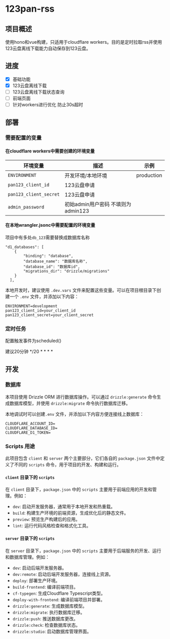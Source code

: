 # 123pan-rss

## 项目概述

使用hono和vue构建，只适用于cloudflare workers。目的是定时拉取rss并使用123云盘离线下载能力自动保存到123云盘。

## 进度

- [x] 基础功能
- [x] 123云盘离线下载
- [ ] 123云盘离线下载状态查询
- [ ] 前端页面
- [ ] 针对workers进行优化 防止30s超时

## 部署

### 需要配置的变量

#### 在cloudflare workers中需要创建的环境变量

| 环境变量                   | 描述             | 示例         |
|------------------------|----------------|------------|
| `ENVIRONMENT`          | 开发环境/本地环境      | production |
| `pan123_client_id`     | 123云盘申请        |            |
| `pan123_client_secret` | 123云盘申请        |            |
| `admin_password`       | 初始admin用户密码 不填则为admin123 |            |

#### 在本地wrangler.jsonc中需要配置的环境变量

项目中有多处`db_123`需要替换成数据库名称

```.jsonc
"d1_databases": [
    {
        "binding": "database",
        "database_name": "数据库名称",
        "database_id": "数据库id",
        "migrations_dir": "drizzle/migrations"
    }
  ],
```

本地开发时，建议使用 `.dev.vars` 文件来配置这些变量。可以在项目根目录下创建一个 `.env` 文件，并添加以下内容：

```.dev.vars
ENVIRONMENT=development
pan123_client_id=your_client_id
pan123_client_secret=your_client_secret
```

### 定时任务

配置触发事件为scheduled()

建议20分钟 */20 * * * *

## 开发

### 数据库

本项目使用 Drizzle ORM 进行数据库操作。可以通过 `drizzle:generate` 命令生成数据库模型，并使用 `drizzle:migrate` 命令执行数据库迁移。

本地调试时可以创建`.env` 文件，并添加以下内容方便连接线上数据库：

```.env
CLOUDFLARE_ACCOUNT_ID=
CLOUDFLARE_DATABASE_ID=
CLOUDFLARE_D1_TOKEN=
```

### Scripts 用途

此项目包含 `client` 和 `server` 两个主要部分，它们各自的 `package.json` 文件中定义了不同的 `scripts` 命令，用于项目的开发、构建和运行。

#### `client` 目录下的 `scripts`

在 `client` 目录下，`package.json` 中的 `scripts` 主要用于前端应用的开发和管理。例如：

- `dev`: 启动开发服务器，通常用于本地开发和热重载。
- `build`: 构建生产环境的前端资源，生成优化后的静态文件。
- `preview`: 预览生产构建后的应用。
- `lint`: 运行代码风格检查和格式化工具。

#### `server` 目录下的 `scripts`

在 `server` 目录下，`package.json` 中的 `scripts` 主要用于后端服务的开发、运行和数据库管理。例如：

- `dev`: 启动后端开发服务器。
- `dev:remote`: 启动后端开发服务器，连接线上资源。
- `deploy`: 部署生产环境。
- `build-frontend`: 编译前端项目。
- `cf-typegen`: 生成Cloudflare Typescript类型。
- `deploy-with-frontend`: 编译前端项目并部署。
- `drizzle:generate`: 生成数据库模型。
- `drizzle:migrate`: 执行数据库迁移。
- `drizzle:push`: 推送数据库更改。
- `drizzle:check`: 检查数据库状态。
- `drizzle:studio`: 启动数据库管理界面。
